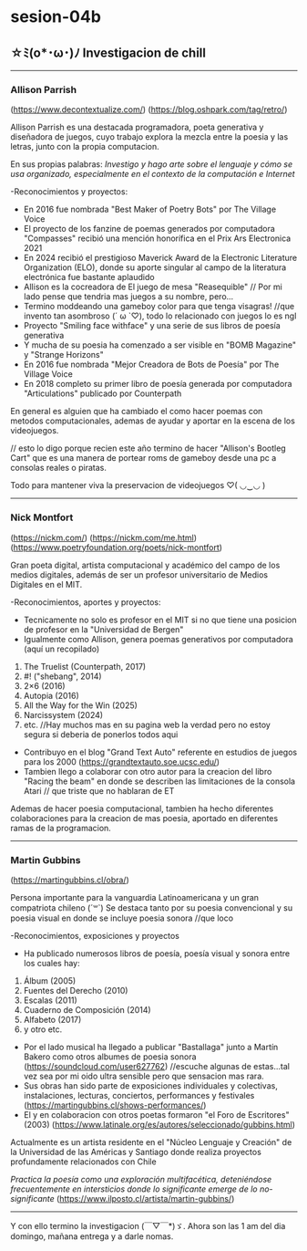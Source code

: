 # sesion-04b
## ☆ﾐ(o*･ω･)ﾉ Investigacion de chill
---

### Allison Parrish

(https://www.decontextualize.com/)
(https://blog.oshpark.com/tag/retro/)

Allison Parrish es una destacada programadora, poeta generativa y diseñadora de juegos, cuyo trabajo explora la mezcla
entre la poesia y las letras, junto con la propia computacion.

En sus propias palabras: *Investigo y hago arte sobre el lenguaje y cómo se usa organizado, especialmente en el contexto de la computación e Internet*

-Reconocimientos y proyectos:

- En 2016 fue nombrada "Best Maker of Poetry Bots" por The Village Voice 
- El proyecto de los fanzine de poemas generados por computadora "Compasses" recibió una mención honorífica en el Prix Ars Electronica 2021 
- En 2024 recibió el prestigioso Maverick Award de la Electronic Literature Organization (ELO), donde su aporte singular al campo de la literatura electrónica
fue bastante aplaudido
-  Allison es la cocreadora de El juego de mesa "Reasequible" // Por mi lado pense que tendria mas juegos a su nombre, pero...
-  Termino moddeando una gameboy color para que tenga visagras! //que invento tan asombroso (´ ω `♡), todo lo relacionado con juegos lo es ngl
-  Proyecto "Smiling face withface" y una serie de sus libros de poesía generativa
-  Y mucha de su poesia ha comenzado a ser visible en  "BOMB Magazine" y "Strange Horizons"
-  En 2016 fue nombrada "Mejor Creadora de Bots de Poesía" por The Village Voice
-  En 2018 completo su  primer libro de poesía generada por computadora "Articulations" publicado por Counterpath

En general es alguien que ha cambiado el como hacer poemas con metodos computacionales, ademas de ayudar y aportar en la escena de los videojuegos.

// esto lo digo porque recien este año termino de hacer "Allison's Bootleg Cart" que es una manera de portear roms de gameboy desde una pc a consolas reales o piratas.

Todo para mantener viva la preservacion de videojuegos ♡( ◡‿◡ )

---

### Nick Montfort

(https://nickm.com/) (https://nickm.com/me.html) (https://www.poetryfoundation.org/poets/nick-montfort)

Gran poeta digital, artista computacional y académico del campo de los medios digitales,
además de ser un profesor universitario de Medios Digitales en el MIT.

-Reconocimientos, aportes y proyectos:

- Tecnicamente no solo es profesor en el MIT si no que tiene una posicion de profesor en la "Universidad de Bergen"
- Igualmente como Allison, genera poemas generativos por computadora (aquí un recopilado)
1. The Truelist (Counterpath, 2017)
2. #! ("shebang", 2014)
3. 2×6 (2016)
4. Autopia (2016)
5. All the Way for the Win (2025)
6. Narcissystem (2024)
7. etc.
//Hay muchos mas en su pagina web la verdad pero no estoy segura si deberia de ponerlos todos aqui
- Contribuyo en el blog "Grand Text Auto" referente en estudios de juegos para los 2000 (https://grandtextauto.soe.ucsc.edu/)
- Tambien llego a colaborar con otro autor para la creacion del libro "Racing the beam" en donde se describen las limitaciones de la consola Atari
// que triste que no hablaran de ET

Ademas de hacer poesia computacional, tambien ha hecho diferentes colaboraciones para la creacion de mas poesia, aportado en diferentes ramas de la programacion.

---

### Martin Gubbins

(https://martingubbins.cl/obra/)

Persona importante para la vanguardia Latinoamericana y un gran compatriota chileno \(´꒳`)
Se destaca tanto por su poesia convencional y su poesia visual en donde se incluye poesia sonora //que loco

-Reconocimientos, exposiciones y proyectos

- Ha publicado numerosos libros de poesía, poesía visual y sonora entre los cuales hay:
1. Álbum (2005)
2. Fuentes del Derecho (2010)
3. Escalas (2011)
4. Cuaderno de Composición (2014)
5. Alfabeto (2017)
6. y otro etc.

- Por el lado musical ha llegado a publicar "Bastallaga" junto a Martín Bakero como otros albumes de poesia sonora (https://soundcloud.com/user627762)
//escuche algunas de estas...tal vez sea por mi oido ultra sensible pero que sensacion mas rara.
- Sus obras han sido parte de exposiciones individuales y colectivas, instalaciones, lecturas, conciertos, performances y festivales
(https://martingubbins.cl/shows-performances/)
- El y en colaboracion con otros poetas formaron "el Foro de Escritores" (2003) (https://www.latinale.org/es/autores/seleccionado/gubbins.html)

Actualmente es un  artista residente en el "Núcleo Lenguaje y Creación" de la Universidad de las Américas y Santiago donde realiza proyectos profundamente relacionados con Chile

*Practica la poesía como una exploración multifacética, deteniéndose frecuentemente en intersticios donde lo significante emerge de lo no-significante* 
(https://www.ilposto.cl/artista/martin-gubbins/)

---

Y con ello termino la investigacion (￣▽￣*)ゞ. Ahora son las 1 am del dia domingo, mañana entrega y a darle nomas.
